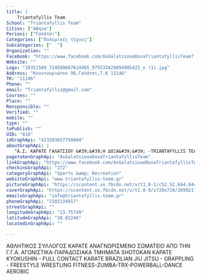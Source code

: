 ```yaml
---
title: |
    Triantafyllis Team
School: "Triantafyllis Team"
Cities: ["Αθήνα"]
Perioxi: ["Γαλάτσι"]
Categories: ["Πολεμικές τέχνες"]
Subcategories: ["  "]
Organization: ""
Facebook: "https://www.facebook.com/AsGalatsioueDoxaTriantafyllisTeam?fref=ts"
Website: ""
Logo: "10351589_724589667614965_975533429894985422_n (1).jpg"
Address: "Κουντουριώτου 98,Γαλάτσι,Τ.Κ 11146"
TK: "11146"
Phone: ""
email: "Triantafyllis@gmail.com"
Courses: ""
Place: ""
Rensponsible: ""
Verified: ""
mobile: ""
type: ""
toPublish: ""
UID: "818"
idGraphApi: "423203657750804"
aboutGraphApi: | 
   "Α.Σ. ΚΑΡΑΤΕ ΓΑΛΑΤΣΙΟΥ &#39;&#39;Η ΔΟΞΑ&#39;&#39; -TRIANTAFYLLIS TEAM"
pagetokenGraphApi: "AsGalatsioueDoxaTriantafyllisTeam"
linkGraphApi: "https://www.facebook.com/AsGalatsioueDoxaTriantafyllisTeam/"
checkinsGraphApi: "272"
categoryGraphApi: "Sports &amp; Recreation"
websiteGraphApi: "www.triantafyllis-team.gr"
pictureGraphApi: "https://scontent.xx.fbcdn.net/v/t1.0-1/c52.52.644.644/s50x50/308880_425939714143865_359908420_n.jpg?oh=a5b43ceaa32a6fe05aba22dff4d04fee&amp;oe=5B40C170"
coverGraphApi: "https://scontent.xx.fbcdn.net/v/t1.0-9/s720x720/26992172_1890463081024847_2660144657113332537_n.jpg?oh=f8336e398b1a5fb3d9751c096a59caa4&amp;oe=5B376E79"
emailsGraphApi: "info@triantafyllis-team.gr"
phoneGraphApi: "2102134917"
streetGraphApi: ""
longitudeGraphApi: "23.75749"
latitudeGraphApi: "38.02246"
locatedinGraphApi: ""

---
```


ΑΘΛΗΤΙΚΟΣ ΣΥΛΛΟΓΟΣ ΚΑΡΑΤΕ ΑΝΑΓΝΩΡΙΣΜΕΝΟ ΣΩΜΑΤΕΙΟ ΑΠΟ ΤΗΝ Γ.Γ.Α. ΑΓΩΝΙΣΤΙΚΑ-ΠΑΡΑΔΟΣΙΑΚΑ ΤΜΗΜΑΤΑ SHOTOKAN ΚΑΡΑΤΕ KYOKUSHIN - FULL CONTACT KARATE BRAZILIAN JIU JITSU - GRAPPLING - FREESTYLE WRESTLING FITNESS-ZUMBA-TRX-POWERBALL-DANCE AEROBIC

